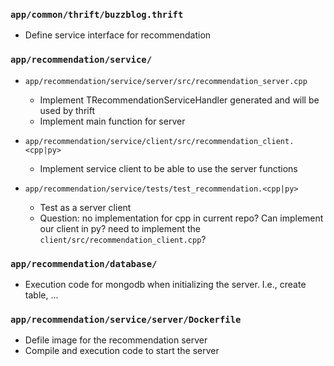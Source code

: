 ### `app/common/thrift/buzzblog.thrift`
- Define service interface for recommendation

### `app/recommendation/service/`
- `app/recommendation/service/server/src/recommendation_server.cpp`
    - Implement TRecommendationServiceHandler generated and will be used by thrift
    - Implement main function for server

- `app/recommendation/service/client/src/recommendation_client.<cpp|py>`
    - Implement service client to be able to use the server functions

- `app/recommendation/service/tests/test_recommendation.<cpp|py>`
    - Test as a server client
    - Question: no implementation for cpp in current repo? Can implement our client in py? need to implement the `client/src/recommendation_client.cpp`?

### `app/recommendation/database/`
- Execution code for mongodb when initializing the server. I.e., create table, ...

### `app/recommendation/service/server/Dockerfile`
- Defile image for the recommendation server
- Compile and execution code to start the server